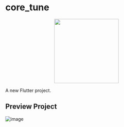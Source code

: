 # core_tune
<p align="center"><img src="https://www.eudeka.id/wp-content/uploads/2021/04/flutter-logo-sharing-1.png" width="200"></p>
A new Flutter project.

## Preview Project

![image](https://user-images.githubusercontent.com/34432992/122646997-47f6ac00-d14c-11eb-8196-aa2bfb5f6bd6.png)

